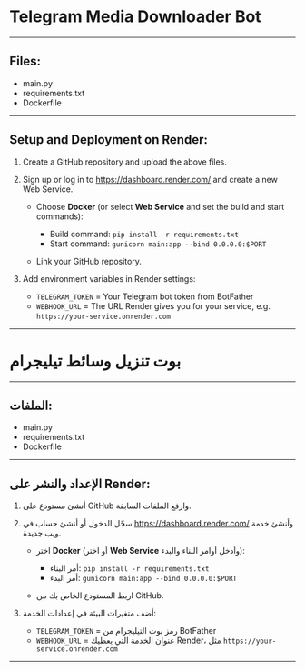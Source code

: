 # Telegram Media Downloader Bot

---

## Files:
- main.py
- requirements.txt
- Dockerfile

---

## Setup and Deployment on Render:

1. Create a GitHub repository and upload the above files.

2. Sign up or log in to https://dashboard.render.com/ and create a new Web Service.

   - Choose **Docker** (or select **Web Service** and set the build and start commands):
     - Build command: `pip install -r requirements.txt`
     - Start command: `gunicorn main:app --bind 0.0.0.0:$PORT`

   - Link your GitHub repository.

3. Add environment variables in Render settings:

   - `TELEGRAM_TOKEN` = Your Telegram bot token from BotFather
   - `WEBHOOK_URL` = The URL Render gives you for your service, e.g. `https://your-service.onrender.com`

---

# بوت تنزيل وسائط تيليجرام

---

## الملفات:
- main.py
- requirements.txt
- Dockerfile

---

## الإعداد والنشر على Render:

1. أنشئ مستودع على GitHub وارفع الملفات السابقة.

2. سجّل الدخول أو أنشئ حساب في https://dashboard.render.com/ وأنشئ خدمة ويب جديدة.

   - اختر **Docker** (أو اختر **Web Service** وأدخل أوامر البناء والبدء):
     - أمر البناء: `pip install -r requirements.txt`
     - أمر البدء: `gunicorn main:app --bind 0.0.0.0:$PORT`

   - اربط المستودع الخاص بك من GitHub.

3. أضف متغيرات البيئة في إعدادات الخدمة:

   - `TELEGRAM_TOKEN` = رمز بوت التيليجرام من BotFather  
   - `WEBHOOK_URL` = عنوان الخدمة التي يعطيك Render، مثل `https://your-service.onrender.com`

---